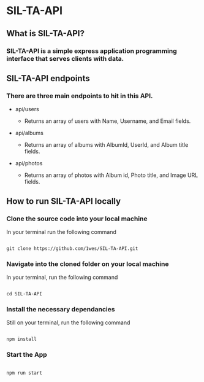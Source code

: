 # SIL-TA-API

## What is SIL-TA-API?

### SIL-TA-API is a simple express application programming interface that serves clients with data.

## SIL-TA-API endpoints

### There are three main endpoints to hit in this API.

* api/users

  - Returns an array of users with Name, Username, and Email fields.

* api/albums

  - Returns an array of albums with AlbumId, UserId, and Album title fields.

* api/photos

  - Returns an array of photos with Album id, Photo title, and Image URL fields.

## How to run SIL-TA-API locally

### Clone the source code into your local machine

In your terminal run the following command

```

git clone https://github.com/1wes/SIL-TA-API.git
```

### Navigate into the cloned folder on your local machine

In your terminal, run the following command

```

cd SIL-TA-API
```

### Install the necessary dependancies

Still on your terminal, run the following command

```

npm install
```
### Start the App

```

npm run start
```

